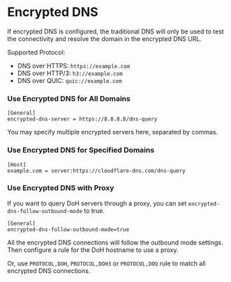 Encrypted DNS
=============

If encrypted DNS is configured, the traditional DNS will only be used to test the connectivity and resolve the domain in the encrypted DNS URL.

Supported Protocol:

*   DNS over HTTPS: `https://example.com`
*   DNS over HTTP/3: `h3://example.com`
*   DNS over QUIC: `quic://example.com`

### Use Encrypted DNS for All Domains

```
[General]
encrypted-dns-server = https://8.8.8.8/dns-query
```

You may specify multiple encrypted servers here, separated by commas.

### Use Encrypted DNS for Specified Domains

```
[Host]
example.com = server:https://cloudflare-dns.com/dns-query
```

### Use Encrypted DNS with Proxy

If you want to query DoH servers through a proxy, you can set `encrypted-dns-follow-outbound-mode` to true.

```
[General]
encrypted-dns-follow-outbound-mode=true
```

All the encrypted DNS connections will follow the outbound mode settings. Then configure a rule for the DoH hostname to use a proxy.

Or, use `PROTOCOL,DOH`, `PROTOCOL,DOH3` or `PROTOCOL,DOQ` rule to match all encrypted DNS connections.